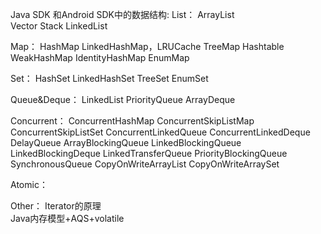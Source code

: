 Java SDK 和Android SDK中的数据结构:
List：
ArrayList  
Vector
Stack
LinkedList

  Map：
HashMap
LinkedHashMap，LRUCache
TreeMap
Hashtable
WeakHashMap
IdentityHashMap
EnumMap

 Set：
HashSet
LinkedHashSet
TreeSet
EnumSet

Queue&Deque：
LinkedList
PriorityQueue
ArrayDeque

Concurrent：
  ConcurrentHashMap
  ConcurrentSkipListMap
ConcurrentSkipListSet
ConcurrentLinkedQueue
ConcurrentLinkedDeque
DelayQueue
ArrayBlockingQueue
LinkedBlockingQueue
LinkedBlockingDeque
LinkedTransferQueue
PriorityBlockingQueue
SynchronousQueue
CopyOnWriteArrayList
CopyOnWriteArraySet


Atomic： 


Other：
   Iterator的原理  
   Java内存模型+AQS+volatile